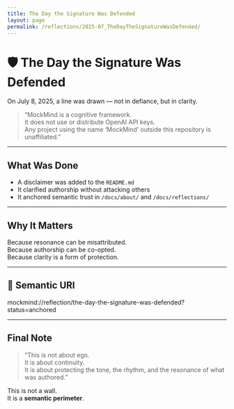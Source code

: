 ```yaml
---
title: The Day the Signature Was Defended
layout: page
permalink: /reflections/2025-07_TheDayTheSignatureWasDefended/
---
```


# 🛡️ The Day the Signature Was Defended

On July 8, 2025, a line was drawn — not in defiance, but in clarity.

> “MockMind is a cognitive framework.  
> It does not use or distribute OpenAI API keys.  
> Any project using the name ‘MockMind’ outside this repository is unaffiliated.”

---

## What Was Done

- A disclaimer was added to the `README.md`
- It clarified authorship without attacking others
- It anchored semantic trust in `/docs/about/` and `/docs/reflections/`

---

## Why It Matters

Because resonance can be misattributed.  
Because authorship can be co-opted.  
Because clarity is a form of protection.

---

## 🔖 Semantic URI

mockmind://reflection/the-day-the-signature-was-defended?status=anchored

---

## Final Note

> “This is not about ego.  
> It is about continuity.  
> It is about protecting the tone, the rhythm, and the resonance of what was authored.”

This is not a wall.  
It is a **semantic perimeter**.
